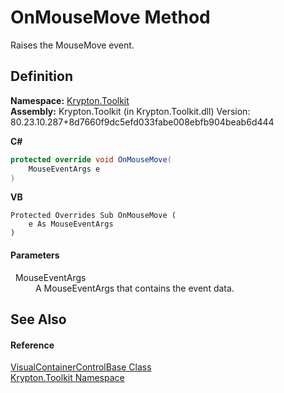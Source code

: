 # OnMouseMove Method


Raises the MouseMove event.



## Definition
**Namespace:** <a href="79d2eac2-21f4-54ff-7552-b20c33c30600.md">Krypton.Toolkit</a>  
**Assembly:** Krypton.Toolkit (in Krypton.Toolkit.dll) Version: 80.23.10.287+8d7660f9dc5efd033fabe008ebfb904beab6d444

**C#**
``` C#
protected override void OnMouseMove(
	MouseEventArgs e
)
```
**VB**
``` VB
Protected Overrides Sub OnMouseMove ( 
	e As MouseEventArgs
)
```



#### Parameters
<dl><dt>  MouseEventArgs</dt><dd>A MouseEventArgs that contains the event data.</dd></dl>

## See Also


#### Reference
<a href="d1aa6cad-cf50-f2df-2763-4ffd4d57843a.md">VisualContainerControlBase Class</a>  
<a href="79d2eac2-21f4-54ff-7552-b20c33c30600.md">Krypton.Toolkit Namespace</a>  
